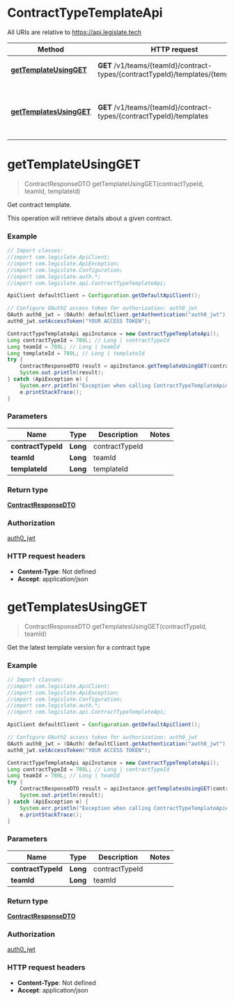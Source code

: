# ContractTypeTemplateApi

All URIs are relative to https://api.legislate.tech

Method | HTTP request | Description
------------- | ------------- | -------------
[**getTemplateUsingGET**](ContractTypeTemplateApi.md#getTemplateUsingGET) | **GET** /v1/teams/{teamId}/contract-types/{contractTypeId}/templates/{templateId} | Get contract template.
[**getTemplatesUsingGET**](ContractTypeTemplateApi.md#getTemplatesUsingGET) | **GET** /v1/teams/{teamId}/contract-types/{contractTypeId}/templates | Get the latest template version for a contract type

<a name="getTemplateUsingGET"></a>
# **getTemplateUsingGET**
> ContractResponseDTO getTemplateUsingGET(contractTypeId, teamId, templateId)

Get contract template.

This operation will retrieve details about a given contract.

### Example
```java
// Import classes:
//import com.legislate.ApiClient;
//import com.legislate.ApiException;
//import com.legislate.Configuration;
//import com.legislate.auth.*;
//import com.legislate.api.ContractTypeTemplateApi;

ApiClient defaultClient = Configuration.getDefaultApiClient();

// Configure OAuth2 access token for authorization: auth0_jwt
OAuth auth0_jwt = (OAuth) defaultClient.getAuthentication("auth0_jwt");
auth0_jwt.setAccessToken("YOUR ACCESS TOKEN");

ContractTypeTemplateApi apiInstance = new ContractTypeTemplateApi();
Long contractTypeId = 789L; // Long | contractTypeId
Long teamId = 789L; // Long | teamId
Long templateId = 789L; // Long | templateId
try {
    ContractResponseDTO result = apiInstance.getTemplateUsingGET(contractTypeId, teamId, templateId);
    System.out.println(result);
} catch (ApiException e) {
    System.err.println("Exception when calling ContractTypeTemplateApi#getTemplateUsingGET");
    e.printStackTrace();
}
```

### Parameters

Name | Type | Description  | Notes
------------- | ------------- | ------------- | -------------
 **contractTypeId** | **Long**| contractTypeId |
 **teamId** | **Long**| teamId |
 **templateId** | **Long**| templateId |

### Return type

[**ContractResponseDTO**](ContractResponseDTO.md)

### Authorization

[auth0_jwt](../README.md#auth0_jwt)

### HTTP request headers

 - **Content-Type**: Not defined
 - **Accept**: application/json

<a name="getTemplatesUsingGET"></a>
# **getTemplatesUsingGET**
> ContractResponseDTO getTemplatesUsingGET(contractTypeId, teamId)

Get the latest template version for a contract type

### Example
```java
// Import classes:
//import com.legislate.ApiClient;
//import com.legislate.ApiException;
//import com.legislate.Configuration;
//import com.legislate.auth.*;
//import com.legislate.api.ContractTypeTemplateApi;

ApiClient defaultClient = Configuration.getDefaultApiClient();

// Configure OAuth2 access token for authorization: auth0_jwt
OAuth auth0_jwt = (OAuth) defaultClient.getAuthentication("auth0_jwt");
auth0_jwt.setAccessToken("YOUR ACCESS TOKEN");

ContractTypeTemplateApi apiInstance = new ContractTypeTemplateApi();
Long contractTypeId = 789L; // Long | contractTypeId
Long teamId = 789L; // Long | teamId
try {
    ContractResponseDTO result = apiInstance.getTemplatesUsingGET(contractTypeId, teamId);
    System.out.println(result);
} catch (ApiException e) {
    System.err.println("Exception when calling ContractTypeTemplateApi#getTemplatesUsingGET");
    e.printStackTrace();
}
```

### Parameters

Name | Type | Description  | Notes
------------- | ------------- | ------------- | -------------
 **contractTypeId** | **Long**| contractTypeId |
 **teamId** | **Long**| teamId |

### Return type

[**ContractResponseDTO**](ContractResponseDTO.md)

### Authorization

[auth0_jwt](../README.md#auth0_jwt)

### HTTP request headers

 - **Content-Type**: Not defined
 - **Accept**: application/json

